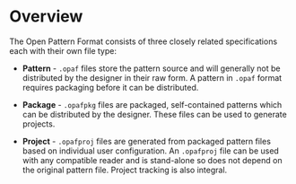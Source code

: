 # Overview

The Open Pattern Format consists of three closely related specifications each with their own file type:

 * **Pattern** - `.opaf` files store the pattern source and will generally not be distributed by the designer in their raw form. A pattern in `.opaf` format requires packaging before it can be distributed.

 * **Package** - `.opafpkg` files are packaged, self-contained patterns which can be distributed by the designer. These files can be used to generate projects.

 * **Project** - `.opafproj` files are generated from packaged pattern files based on individual user configuration. An `.opafproj` file can be used with any compatible reader and is stand-alone so does not depend on the original pattern file. Project tracking is also integral.